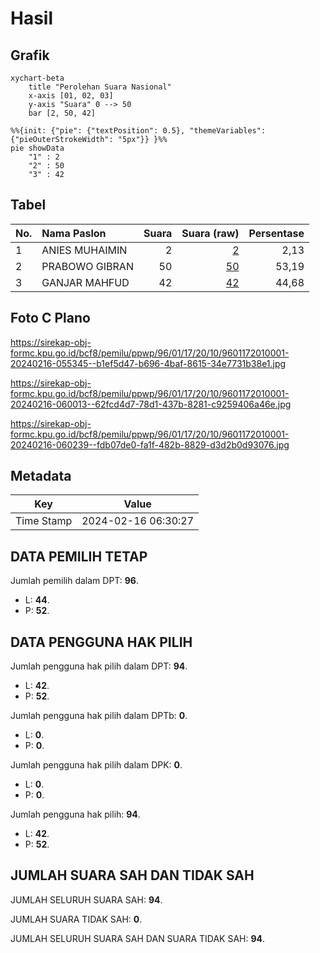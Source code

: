 # Hasil

## Grafik

```mermaid
xychart-beta
    title "Perolehan Suara Nasional"
    x-axis [01, 02, 03]
    y-axis "Suara" 0 --> 50
    bar [2, 50, 42]
```

```mermaid
%%{init: {"pie": {"textPosition": 0.5}, "themeVariables": {"pieOuterStrokeWidth": "5px"}} }%%
pie showData
    "1" : 2
    "2" : 50
    "3" : 42
```

## Tabel

| No. | Nama Paslon    | Suara | Suara (raw) | Persentase |
|:--- |:-------------- | -----:| -----------:| ----------:|
| 1   | ANIES MUHAIMIN | 2     | [2][p-1]    | 2,13       |
| 2   | PRABOWO GIBRAN | 50    | [50][p-2]   | 53,19      |
| 3   | GANJAR MAHFUD  | 42    | [42][p-3]   | 44,68      |


[p-1]: https://github.com/gigit-pemilu/pemilu-2024/blob/main/pilpres/hitung-suara/sub/96-papua-barat-daya/sub/01-sorong/sub/17-klabot/sub/2010-kanolo/sub/001-tps/sub/paslon-1.txt
[p-2]: https://github.com/gigit-pemilu/pemilu-2024/blob/main/pilpres/hitung-suara/sub/96-papua-barat-daya/sub/01-sorong/sub/17-klabot/sub/2010-kanolo/sub/001-tps/sub/paslon-2.txt
[p-3]: https://github.com/gigit-pemilu/pemilu-2024/blob/main/pilpres/hitung-suara/sub/96-papua-barat-daya/sub/01-sorong/sub/17-klabot/sub/2010-kanolo/sub/001-tps/sub/paslon-3.txt

## Foto C Plano

https://sirekap-obj-formc.kpu.go.id/bcf8/pemilu/ppwp/96/01/17/20/10/9601172010001-20240216-055345--b1ef5d47-b696-4baf-8615-34e7731b38e1.jpg

https://sirekap-obj-formc.kpu.go.id/bcf8/pemilu/ppwp/96/01/17/20/10/9601172010001-20240216-060013--62fcd4d7-78d1-437b-8281-c9259406a46e.jpg

https://sirekap-obj-formc.kpu.go.id/bcf8/pemilu/ppwp/96/01/17/20/10/9601172010001-20240216-060239--fdb07de0-fa1f-482b-8829-d3d2b0d93076.jpg


## Metadata

| Key        | Value               |
| ---------- | ------------------- |
| Time Stamp | 2024-02-16 06:30:27 |


## DATA PEMILIH TETAP

Jumlah pemilih dalam DPT: **96**.
 * L: **44**.
 * P: **52**.

## DATA PENGGUNA HAK PILIH

Jumlah pengguna hak pilih dalam DPT: **94**.
 * L: **42**.
 * P: **52**.

Jumlah pengguna hak pilih dalam DPTb: **0**.
 * L: **0**.
 * P: **0**.

Jumlah pengguna hak pilih dalam DPK: **0**.
 * L: **0**.
 * P: **0**.

Jumlah pengguna hak pilih: **94**.
 * L: **42**.
 * P: **52**.

## JUMLAH SUARA SAH DAN TIDAK SAH

JUMLAH SELURUH SUARA SAH: **94**.

JUMLAH SUARA TIDAK SAH: **0**.

JUMLAH SELURUH SUARA SAH DAN SUARA TIDAK SAH: **94**.


